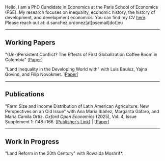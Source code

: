 Hello, I am a PhD Candidate in Economics at the Paris School of Economics (PSE). My research focuses on inequality, economic history, the history of development, and development economics. You can find my CV [here](/assets/cv.pdf). Please reach out at: d.sanchez.ordonez\[at\]psemail\[dot\]eu

---

## Working Papers

"(Un-)Persistent Conflict? The Effects of First Globalization Coffee Boom in Colombia" [[Paper](#)]

"Land Inequality in the Developing World with" with Luis Bauluz, Yajna Govind, and Filip Novokmet. ][Paper](https://www.dropbox.com/scl/fi/bv08nc7on3zqz7esxofe9/Chapter-2.pdf?rlkey=4cqu23kaodr6r3pw94wukziub&e=1&st=nsx2mwpr&dl=0)]

---

## Publications

"Farm Size and Income Distribution of Latin American Agriculture: New Perspectives on an Old Issue" with Ana María Ibáñez, Margarita Gáfaro, and María Camila Ortiz. *Oxford Open Economics* (2025), Vol. 4, Issue Supplement 1: i148–i166. 
[[Publisher’s Link](https://academic.oup.com/ooec/article/4/Supplement_1/i148/8046465?login=false)] | [[Paper](https://www.dropbox.com/scl/fi/4if7nzwutqjcxe8zqyjdw/Chapter-3.pdf?rlkey=o9oxkrvwbhrmas98b76fb2vnl&e=1&st=xhbz7vgf&dl=0)]

---

## Work In Progress

"Land Reform in the 20th Century" with Rowaida Moshrif*.

